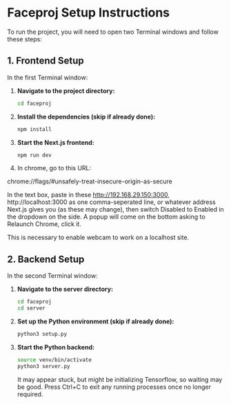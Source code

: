 # Faceproj Setup Instructions

To run the project, you will need to open two Terminal windows and follow these steps:

## 1. Frontend Setup

In the first Terminal window:

1. **Navigate to the project directory:**
    ```bash
    cd faceproj
    ```

2. **Install the dependencies (skip if already done):**
    ```bash
    npm install
    ```

3. **Start the Next.js frontend:**
    ```bash
    npm run dev
    ```

4. In chrome, go to this URL:

chrome://flags/#unsafely-treat-insecure-origin-as-secure

In the text box, paste in these http://192.168.29.150:3000, http://localhost:3000
as one comma-seperated line,
or whatever address Next.js gives you (as these may change),
then switch Disabled to Enabled in the dropdown on the side.
A popup will come on the bottom asking to Relaunch Chrome, click it.

This is necessary to enable webcam to work on a localhost site.

## 2. Backend Setup

In the second Terminal window:

1. **Navigate to the server directory:**
    ```bash
    cd faceproj
    cd server
    ```

2. **Set up the Python environment (skip if already done):**
    ```bash
    python3 setup.py
    ```

3. **Start the Python backend:**
    ```bash
    source venv/bin/activate
    python3 server.py
    ```

    It may appear stuck, but might be initializing Tensorflow, so waiting may be good. Press Ctrl+C to exit any running processes once no longer required.